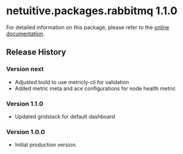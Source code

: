 # netuitive.packages.rabbitmq 1.1.0

For detailed information on this package, please refer to the [online documentation](https://hlp.app.netuitive.com/Content/Integrations/rabbitmq.htm).

## Release History

### Version next

* Adjusted build to use metricly-cli for validation
* Added metric meta and ace configurations for node health metric

### Version 1.1.0

* Updated gridstack for default dashboard

### Version 1.0.0

* Initial production version.

